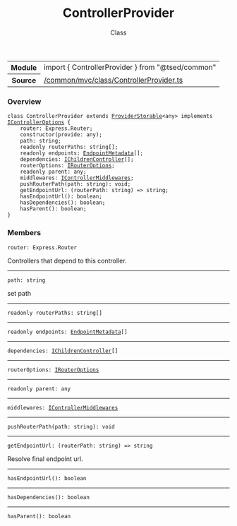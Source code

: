 
<header class="symbol-info-header"><h1 id="controllerprovider">ControllerProvider</h1><label class="symbol-info-type-label class">Class</label></header>
<!-- summary -->
<section class="symbol-info"><table class="is-full-width"><tbody><tr><th>Module</th><td><div class="lang-typescript"><span class="token keyword">import</span> { ControllerProvider }&nbsp;<span class="token keyword">from</span>&nbsp;<span class="token string">"@tsed/common"</span></div></td></tr><tr><th>Source</th><td><a href="https://github.com/Romakita/ts-express-decorators/blob/v4.11.0/src//common/mvc/class/ControllerProvider.ts#L0-L0">/common/mvc/class/ControllerProvider.ts</a></td></tr></tbody></table></section>
<!-- overview -->


### Overview


<pre><code class="typescript-lang "><span class="token keyword">class</span> ControllerProvider <span class="token keyword">extends</span> <a href="#api/common/di/providerstorable"><span class="token">ProviderStorable</span></a><<span class="token keyword">any</span>> <span class="token keyword">implements</span> <a href="#api/common/mvc/icontrolleroptions"><span class="token">IControllerOptions</span></a> <span class="token punctuation">{</span>
    router<span class="token punctuation">:</span> Express.Router<span class="token punctuation">;</span>
    <span class="token keyword">constructor</span><span class="token punctuation">(</span>provide<span class="token punctuation">:</span> <span class="token keyword">any</span><span class="token punctuation">)</span><span class="token punctuation">;</span>
    path<span class="token punctuation">:</span> <span class="token keyword">string</span><span class="token punctuation">;</span>
    <span class="token keyword">readonly</span> routerPaths<span class="token punctuation">:</span> <span class="token keyword">string</span><span class="token punctuation">[</span><span class="token punctuation">]</span><span class="token punctuation">;</span>
    <span class="token keyword">readonly</span> endpoints<span class="token punctuation">:</span> <a href="#api/common/mvc/endpointmetadata"><span class="token">EndpointMetadata</span></a><span class="token punctuation">[</span><span class="token punctuation">]</span><span class="token punctuation">;</span>
    dependencies<span class="token punctuation">:</span> <a href="#api/common/mvc/ichildrencontroller"><span class="token">IChildrenController</span></a><span class="token punctuation">[</span><span class="token punctuation">]</span><span class="token punctuation">;</span>
    routerOptions<span class="token punctuation">:</span> <a href="#api/common/config/irouteroptions"><span class="token">IRouterOptions</span></a><span class="token punctuation">;</span>
    <span class="token keyword">readonly</span> parent<span class="token punctuation">:</span> <span class="token keyword">any</span><span class="token punctuation">;</span>
    middlewares<span class="token punctuation">:</span> <a href="#api/common/mvc/icontrollermiddlewares"><span class="token">IControllerMiddlewares</span></a><span class="token punctuation">;</span>
    <span class="token function">pushRouterPath</span><span class="token punctuation">(</span>path<span class="token punctuation">:</span> <span class="token keyword">string</span><span class="token punctuation">)</span><span class="token punctuation">:</span> <span class="token keyword">void</span><span class="token punctuation">;</span>
    getEndpointUrl<span class="token punctuation">:</span> <span class="token punctuation">(</span>routerPath<span class="token punctuation">:</span> <span class="token keyword">string</span><span class="token punctuation">)</span> => <span class="token keyword">string</span><span class="token punctuation">;</span>
    <span class="token function">hasEndpointUrl</span><span class="token punctuation">(</span><span class="token punctuation">)</span><span class="token punctuation">:</span> <span class="token keyword">boolean</span><span class="token punctuation">;</span>
    <span class="token function">hasDependencies</span><span class="token punctuation">(</span><span class="token punctuation">)</span><span class="token punctuation">:</span> <span class="token keyword">boolean</span><span class="token punctuation">;</span>
    <span class="token function">hasParent</span><span class="token punctuation">(</span><span class="token punctuation">)</span><span class="token punctuation">:</span> <span class="token keyword">boolean</span><span class="token punctuation">;</span>
<span class="token punctuation">}</span></code></pre>


<!-- Parameters -->

<!-- Description -->

<!-- Members -->







### Members



<div class="method-overview">
<pre><code class="typescript-lang ">router<span class="token punctuation">:</span> Express.Router</code></pre>
</div>


Controllers that depend to this controller.



<hr/>



<div class="method-overview">
<pre><code class="typescript-lang ">path<span class="token punctuation">:</span> <span class="token keyword">string</span></code></pre>
</div>


set path



<hr/>



<div class="method-overview">
<pre><code class="typescript-lang "><span class="token keyword">readonly</span> routerPaths<span class="token punctuation">:</span> <span class="token keyword">string</span><span class="token punctuation">[</span><span class="token punctuation">]</span></code></pre>
</div>




<hr/>



<div class="method-overview">
<pre><code class="typescript-lang "><span class="token keyword">readonly</span> endpoints<span class="token punctuation">:</span> <a href="#api/common/mvc/endpointmetadata"><span class="token">EndpointMetadata</span></a><span class="token punctuation">[</span><span class="token punctuation">]</span></code></pre>
</div>




<hr/>



<div class="method-overview">
<pre><code class="typescript-lang ">dependencies<span class="token punctuation">:</span> <a href="#api/common/mvc/ichildrencontroller"><span class="token">IChildrenController</span></a><span class="token punctuation">[</span><span class="token punctuation">]</span></code></pre>
</div>




<hr/>



<div class="method-overview">
<pre><code class="typescript-lang ">routerOptions<span class="token punctuation">:</span> <a href="#api/common/config/irouteroptions"><span class="token">IRouterOptions</span></a></code></pre>
</div>




<hr/>



<div class="method-overview">
<pre><code class="typescript-lang "><span class="token keyword">readonly</span> parent<span class="token punctuation">:</span> <span class="token keyword">any</span></code></pre>
</div>




<hr/>



<div class="method-overview">
<pre><code class="typescript-lang ">middlewares<span class="token punctuation">:</span> <a href="#api/common/mvc/icontrollermiddlewares"><span class="token">IControllerMiddlewares</span></a></code></pre>
</div>




<hr/>



<div class="method-overview">
<pre><code class="typescript-lang "><span class="token function">pushRouterPath</span><span class="token punctuation">(</span>path<span class="token punctuation">:</span> <span class="token keyword">string</span><span class="token punctuation">)</span><span class="token punctuation">:</span> <span class="token keyword">void</span></code></pre>
</div>




<hr/>



<div class="method-overview">
<pre><code class="typescript-lang ">getEndpointUrl<span class="token punctuation">:</span> <span class="token punctuation">(</span>routerPath<span class="token punctuation">:</span> <span class="token keyword">string</span><span class="token punctuation">)</span> => <span class="token keyword">string</span></code></pre>
</div>


Resolve final endpoint url.



<hr/>



<div class="method-overview">
<pre><code class="typescript-lang "><span class="token function">hasEndpointUrl</span><span class="token punctuation">(</span><span class="token punctuation">)</span><span class="token punctuation">:</span> <span class="token keyword">boolean</span></code></pre>
</div>




<hr/>



<div class="method-overview">
<pre><code class="typescript-lang "><span class="token function">hasDependencies</span><span class="token punctuation">(</span><span class="token punctuation">)</span><span class="token punctuation">:</span> <span class="token keyword">boolean</span></code></pre>
</div>




<hr/>



<div class="method-overview">
<pre><code class="typescript-lang "><span class="token function">hasParent</span><span class="token punctuation">(</span><span class="token punctuation">)</span><span class="token punctuation">:</span> <span class="token keyword">boolean</span></code></pre>
</div>








